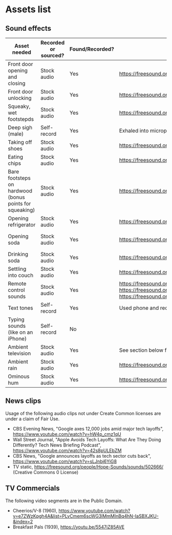 # Assets list

## Sound effects

| Asset needed | Recorded or sourced? | Found/Recorded? | From where? | Licence/Permission? | 
| ------------ | --------------- | --------------- | ----------- | ----------- |
| Front door opening and closing | Stock audio | Yes | https://freesound.org/people/JakLocke/sounds/261091/ | CC Attribution 4.0 License |
| Front door unlocking | Stock audio | Yes | https://freesound.org/people/angelkunev/sounds/519065/ | CC Noncommercial 4.0 License |
| Squeaky, wet footstepds | Stock audio | Yes | https://freesound.org/people/j1987/sounds/335760/ | Creative Commons 0 License |
| Deep sigh (male) | Self-record | Yes | Exhaled into microphone | -- |
| Taking off shoes | Stock audio | Yes | https://freesound.org/people/jpkweli/sounds/154763/ | Creative Commons 0 License |
| Eating chips | Stock audio | Yes | https://freesound.org/people/ultradust/sounds/167190/ | CC Attribution 4.0 License |
| Bare footsteps on hardwood (bonus points for squeaking) | Stock audio | Yes | https://freesound.org/people/16H_Panska_Skerl_Jan/sounds/499061/ | Creative Commons 0 License |
| Opening refrigerator | Stock audio | Yes | https://freesound.org/people/brytonentertainment/sounds/369175/ | Creative Commons 0 License |
| Opening soda | Stock audio | Yes | https://freesound.org/people/ACorcuera/sounds/189969/ | Creative Commons Attribution 3.0 License |
| Drinking soda | Stock audio | Yes | https://freesound.org/people/SilverIllusionist/sounds/411172/ | CC Attribution 4.0 License |
| Settling into couch | Stock audio | Yes | https://freesound.org/people/sidequesting/sounds/541544/ | Creative Commons 0 License |
| Remote control sounds | Stock audio | Yes | https://freesound.org/people/redjim/sounds/32578/, https://freesound.org/people/planetcomedy/sounds/334137/ https://freesound.org/people/SpliceSound/sounds/188197/ |  CC Noncommercial 3.0 License, Creative Commons 0 License, 
| Text tones | Self-record | Yes | Used phone and recorded through laptop mic | -- |
| Typing sounds (like on an iPhone) | Self-record | No | | |
| Ambient television | Stock audio | Yes | See section below for clips used | Fair use claim |
| Ambient rain | Stock audio | Yes | https://freesound.org/people/Vincent2Cent/sounds/346946/ | Creative Commons 0 License |
| Ominous hum | Stock audio | Yes | https://freesound.org/people/david_werecat/sounds/231657/ | Creative Commons 0 License |

## News clips

Usage of the following audio clips not under Create Common licenses are under a claim of  Fair Use.
- CBS Evening News, "Google axes 12,000 jobs amid major tech layoffs", https://www.youtube.com/watch?v=hW4p_cmz1qU
- Wall Street Journal, "Apple Avoids Tech Layoffs: What Are They Doing Differently? Tech News Briefing Podcast", https://www.youtube.com/watch?v=42s8pULEbZM
- CBS News, "Google announces layoffs as tech sector cuts back", https://www.youtube.com/watch?v=sLJnbj6YiG8
- TV static, https://freesound.org/people/Hope-Sounds/sounds/502666/ (Creative Commons 0 License)

## TV Commercials

The following video segments are in the Public Domain.
- Cheerios/V-8 (1960), https://www.youtube.com/watch?v=e7ZWzKpgh4A&list=PLvCmem6scWG3lMmMInBq4hN-IaSBXJKU-&index=2
- Breakfast Pals (1939), https://youtu.be/5547iZ85AVE